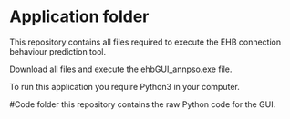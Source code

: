 # Application folder
This repository contains all files required to execute the EHB connection behaviour prediction tool. 

Download all files and execute the ehbGUI_annpso.exe file.

To run this application you require Python3 in your computer.

#Code folder
this repository contains the raw Python code for the GUI.
